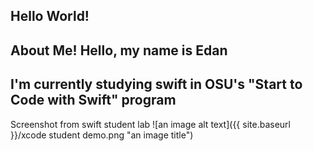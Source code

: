 Hello World!
----
About Me!
Hello, my name is Edan
-
I'm currently studying swift in OSU's "Start to Code with Swift" program
----
Screenshot from swift student lab
![an image alt text]({{ site.baseurl }}/xcode student demo.png "an image title")
